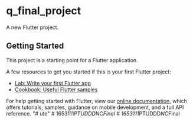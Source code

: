 # q_final_project

A new Flutter project.

## Getting Started

This project is a starting point for a Flutter application.

A few resources to get you started if this is your first Flutter project:

- [Lab: Write your first Flutter app](https://flutter.dev/docs/get-started/codelab)
- [Cookbook: Useful Flutter samples](https://flutter.dev/docs/cookbook)

For help getting started with Flutter, view our
[online documentation](https://flutter.dev/docs), which offers tutorials,
samples, guidance on mobile development, and a full API reference.
"# ute" 
#   1 6 5 3 1 1 1 _ P T U D D D _ N C _ F i n a l  
 #   1 6 5 3 1 1 1 _ P T U D D D _ N C _ F i n a l  
 